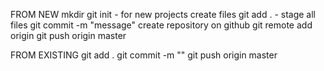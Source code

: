 FROM NEW
mkdir <dirname>
git init  -  for new projects
create files
git add .  -  stage all files
git commit -m "message"
create repository on github
git remote add origin <repo URL>
git push origin master

FROM EXISTING
git add .
git commit -m ""
git push origin master

